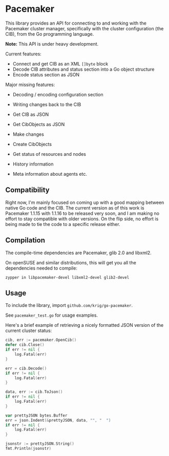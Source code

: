 # Pacemaker

This library provides an API for connecting to and working with the
Pacemaker cluster manager, specifically with the cluster configuration
(the CIB), from the Go programming language.

**Note:** This API is under heavy development.

Current features:

* Connect and get CIB as an XML `[]byte` block
* Decode CIB attributes and status section into a Go object structure
* Encode status section as JSON

Major missing features:

* Decoding / encoding configuration section
* Writing changes back to the CIB


* Get CIB as JSON
* Get CibObjects as JSON
* Make changes
* Create CibObjects
* Get status of resources and nodes
* History information
* Meta information about agents etc.



## Compatibility

Right now, I'm mainly focused on coming up with a good mapping between
native Go code and the CIB. The current version as of this work is
Pacemaker 1.1.15 with 1.1.16 to be released very soon, and I am making
no effort to stay compatible with older versions. On the flip side, no
effort is being made to tie the code to a specific release either.

## Compilation

The compile-time dependencies are Pacemaker, glib 2.0 and libxml2.

On openSUSE and similar distributions, this will get you all the
dependencies needed to compile:

    zypper in libpacemaker-devel libxml2-devel glib2-devel

## Usage

To include the library, import `github.com/krig/go-pacemaker`.

See `pacemaker_test.go` for usage examples.

Here's a brief example of retrieving a nicely formatted JSON version
of the current cluster status:

```go
cib, err := pacemaker.OpenCib()
defer cib.Close()
if err != nil {
	log.Fatal(err)
}

err = cib.Decode()
if err != nil {
    log.Fatal(err)
}

data, err := cib.ToJson()
if err != nil {
    log.Fatal(err)
}

var prettyJSON bytes.Buffer
err = json.Indent(&prettyJSON, data, "", "  ")
if err != nil {
    log.Fatal(err)
}

jsonstr := prettyJSON.String()
fmt.Println(jsonstr)
```

